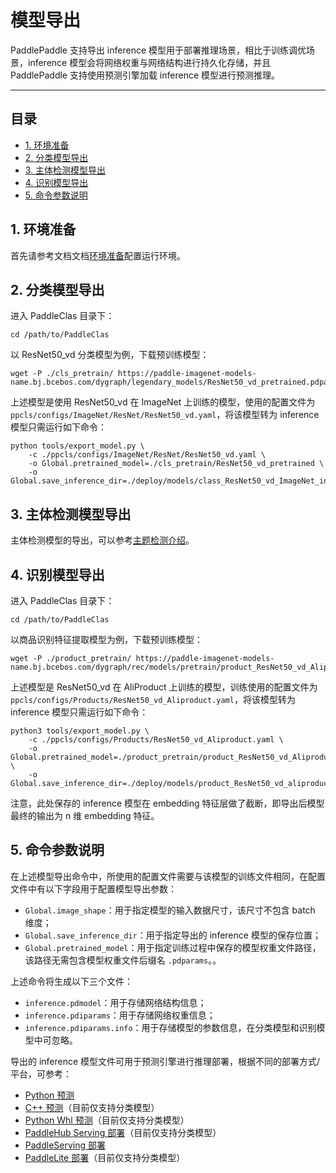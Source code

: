 # 模型导出

PaddlePaddle 支持导出 inference 模型用于部署推理场景，相比于训练调优场景，inference 模型会将网络权重与网络结构进行持久化存储，并且 PaddlePaddle 支持使用预测引擎加载 inference 模型进行预测推理。

---


## 目录

- [1. 环境准备](#1)
- [2. 分类模型导出](#2)
- [3. 主体检测模型导出](#3)
- [4. 识别模型导出](#4)
- [5. 命令参数说明](#5)


<a name="1"></a>
## 1. 环境准备

首先请参考文档文档[环境准备](../installation/install_paddleclas.md)配置运行环境。

<a name="2"></a>
## 2. 分类模型导出

进入 PaddleClas 目录下：

```shell
cd /path/to/PaddleClas
```

以 ResNet50_vd 分类模型为例，下载预训练模型：

```shell
wget -P ./cls_pretrain/ https://paddle-imagenet-models-name.bj.bcebos.com/dygraph/legendary_models/ResNet50_vd_pretrained.pdparams
```

上述模型是使用 ResNet50_vd 在 ImageNet 上训练的模型，使用的配置文件为 `ppcls/configs/ImageNet/ResNet/ResNet50_vd.yaml`，将该模型转为 inference 模型只需运行如下命令：

```shell
python tools/export_model.py \
    -c ./ppcls/configs/ImageNet/ResNet/ResNet50_vd.yaml \
    -o Global.pretrained_model=./cls_pretrain/ResNet50_vd_pretrained \
    -o Global.save_inference_dir=./deploy/models/class_ResNet50_vd_ImageNet_infer
```

<a name="3"></a>
## 3. 主体检测模型导出

主体检测模型的导出，可以参考[主题检测介绍](../image_recognition_pipeline/mainbody_detection.md)。

<a name="4"></a>
## 4. 识别模型导出

进入 PaddleClas 目录下：

```shell
cd /path/to/PaddleClas
```

以商品识别特征提取模型为例，下载预训练模型：

```shell
wget -P ./product_pretrain/ https://paddle-imagenet-models-name.bj.bcebos.com/dygraph/rec/models/pretrain/product_ResNet50_vd_Aliproduct_v1.0_pretrained.pdparams
```

上述模型是 ResNet50_vd 在 AliProduct 上训练的模型，训练使用的配置文件为 `ppcls/configs/Products/ResNet50_vd_Aliproduct.yaml`，将该模型转为 inference 模型只需运行如下命令：

```shell
python3 tools/export_model.py \
    -c ./ppcls/configs/Products/ResNet50_vd_Aliproduct.yaml \
    -o Global.pretrained_model=./product_pretrain/product_ResNet50_vd_Aliproduct_v1.0_pretrained \
    -o Global.save_inference_dir=./deploy/models/product_ResNet50_vd_aliproduct_v1.0_infer
```

注意，此处保存的 inference 模型在 embedding 特征层做了截断，即导出后模型最终的输出为 n 维 embedding 特征。

<a name="5"></a>
## 5. 命令参数说明

在上述模型导出命令中，所使用的配置文件需要与该模型的训练文件相同，在配置文件中有以下字段用于配置模型导出参数：

* `Global.image_shape`：用于指定模型的输入数据尺寸，该尺寸不包含 batch 维度；
* `Global.save_inference_dir`：用于指定导出的 inference 模型的保存位置；
* `Global.pretrained_model`：用于指定训练过程中保存的模型权重文件路径，该路径无需包含模型权重文件后缀名 `.pdparams`。。

上述命令将生成以下三个文件：

* `inference.pdmodel`：用于存储网络结构信息；
* `inference.pdiparams`：用于存储网络权重信息；
* `inference.pdiparams.info`：用于存储模型的参数信息，在分类模型和识别模型中可忽略。

导出的 inference 模型文件可用于预测引擎进行推理部署，根据不同的部署方式/平台，可参考：

* [Python 预测](./inference/python_deploy.md)
* [C++ 预测](./inference/cpp_deploy.md)（目前仅支持分类模型）
* [Python Whl 预测](./inference/whl_deploy.md)（目前仅支持分类模型）
* [PaddleHub Serving 部署](./deployment/paddle_hub_serving_deploy.md)（目前仅支持分类模型）
* [PaddleServing 部署](./deployment/paddle_serving_deploy.md)
* [PaddleLite 部署](./deployment/paddle_lite_deploy.md)（目前仅支持分类模型）
